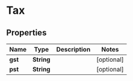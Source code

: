 
# Tax

## Properties
Name | Type | Description | Notes
------------ | ------------- | ------------- | -------------
**gst** | **String** |  |  [optional]
**pst** | **String** |  |  [optional]



